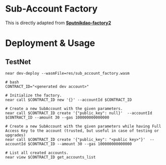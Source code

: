 # Sub-Account Factory

This is directly adapted from **[Sputnikdao-factory2](https://github.com/near-daos/sputnik-dao-contract/tree/main/sputnikdao-factory2)**

# Deployment & Usage

## TestNet

```
near dev-deploy --wasmFile=res/sub_account_factory.wasm

# bash
CONTRACT_ID="<generated dev account>"

# Initialize the factory.
near call $CONTRACT_ID new '{}' --accountId $CONTRACT_ID 

# Create a new SubAccount with the given parameters.
near call $CONTRACT_ID create '{"public_key": null}'  --accountId $CONTRACT_ID --amount 30 --gas 100000000000000

# Create a new SubAccount with the given parameters while having Full Access Key to the account (trusted, but useful in case of testing or upgrades)
near call $CONTRACT_ID create '{"public_key": "<public key>"}'  --accountId $CONTRACT_ID --amount 30 --gas 100000000000000

# List all created accounts.
near view $CONTRACT_ID get_accounts_list
```
